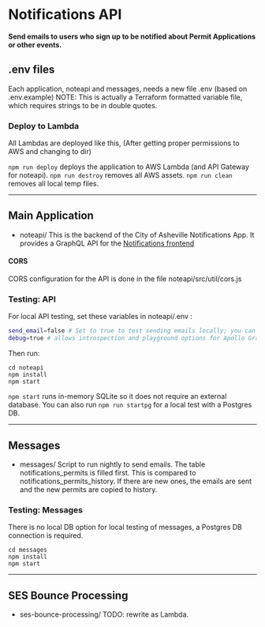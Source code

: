 # Notifications API
**Send emails to users who sign up to be notified about Permit Applications or other events.**

## .env files
Each application, noteapi and messages, needs a new file .env (based on .env.example)
NOTE: This is actually a Terraform formatted variable file, which requires strings to be in double quotes.

### Deploy to Lambda
All Lambdas are deployed like this, (After getting proper permissions to AWS and changing to dir)

```npm run deploy``` deploys the application to AWS Lambda (and API Gateway for noteapi).
```npm run destroy``` removes all AWS assets.
```npm run clean``` removes all local temp files.

---
## Main Application
* noteapi/
This is the backend of the City of Asheville Notifications App. It provides a GraphQL API for the [Notifications frontend](https://github.com/cityofasheville/notifications-frontend)

#### CORS
CORS configuration for the API is done in the file noteapi/src/util/cors.js

### Testing: API
For local API testing, set these variables in noteapi/.env :
``` bash
send_email=false # Set to true to test sending emails locally; you can use an AWS_PROFILE in the .env.
debug=true # allows introspection and playground options for Apollo Graphql server, and bypasses log-in requirement.
```

Then run:

```
cd noteapi
npm install
npm start
```
```npm start``` runs in-memory SQLite so it does not require an external database.
You can also run ```npm run startpg``` for a local test with a Postgres DB.

---
## Messages
* messages/
Script to run nightly to send emails.
The table notifications_permits is filled first. This is compared to notifications_permits_history. 
If there are new ones, the emails are sent and the new permits are copied to history.

### Testing: Messages
There is no local DB option for local testing of messages, a Postgres DB connection is required.
```
cd messages
npm install
npm start
```

---
## SES Bounce Processing
* ses-bounce-processing/
TODO: rewrite as Lambda.